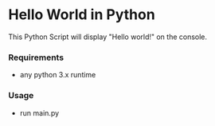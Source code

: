 # Hello World in Python
This Python Script will display "Hello world!" on the console. 
### Requirements
- any python 3.x runtime
### Usage
- run main.py